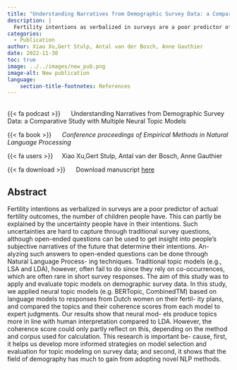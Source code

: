 ```yaml
---
title: "Understanding Narratives from Demographic Survey Data: a Comparative Study with Multiple Neural Topic Models"
description: |
  Fertility intentions as verbalized in surveys are a poor predictor of actual fertility outcomes, the number of children people have. This can partly be explained by the uncertainty people have in their intentions. Such uncertainties are hard to capture through traditional survey questions, although open-ended questions can be used to get insight into people’s subjective narratives of the future that determine their intentions. An- alyzing such answers to open-ended questions can be done through Natural Language Process- ing techniques. Traditional topic models (e.g., LSA and LDA), however, often fail to do since they rely on co-occurrences, which are often rare in short survey responses. The aim of this study was to apply and evaluate topic models on demographic survey data. In this study, we applied neural topic models (e.g. BERTopic, CombinedTM) based on language models to responses from Dutch women on their fertil- ity plans, and compared the topics and their coherence scores from each model to expert judgments. Our results show that neural mod- els produce topics more in line with human interpretation compared to LDA. However, the coherence score could only partly reflect on this, depending on the method and corpus used for calculation. This research is important be- cause, first, it helps us develop more informed strategies on model selection and evaluation for topic modeling on survey data; and second, it shows that the field of demography has much to gain from adopting novel NLP methods. 
categories:
  - Publication
author: Xiao Xu,Gert Stulp, Antal van der Bosch, Anne Gauthier
date: 2022-11-30
toc: true
image: ../../images/new_pub.png
image-alt: New publication
language: 
    section-title-footnotes: References
---
```



<br>
{{< fa podcast >}} &nbsp;&nbsp;&nbsp;&nbsp; Understanding Narratives from Demographic Survey Data: a Comparative Study with Multiple Neural Topic Models

{{< fa book >}} &nbsp;&nbsp;&nbsp;&nbsp; *Conference proceedings of Empirical Methods in Natural Language Processing*

{{< fa users >}} &nbsp;&nbsp;&nbsp; Xiao Xu,Gert Stulp, Antal van der Bosch, Anne Gauthier


{{< fa download >}} &nbsp;&nbsp;&nbsp;&nbsp; Download manuscript [here](../../pdf/2022_Xu.pdf)

## Abstract

Fertility intentions as verbalized in surveys are a poor predictor of actual fertility outcomes, the number of children people have. This can partly be explained by the uncertainty people have in their intentions. Such uncertainties are hard to capture through traditional survey questions, although open-ended questions can be used to get insight into people’s subjective narratives of the future that determine their intentions. An- alyzing such answers to open-ended questions can be done through Natural Language Process- ing techniques. Traditional topic models (e.g., LSA and LDA), however, often fail to do since they rely on co-occurrences, which are often rare in short survey responses. The aim of this study was to apply and evaluate topic models on demographic survey data. In this study, we applied neural topic models (e.g. BERTopic, CombinedTM) based on language models to responses from Dutch women on their fertil- ity plans, and compared the topics and their coherence scores from each model to expert judgments. Our results show that neural mod- els produce topics more in line with human interpretation compared to LDA. However, the coherence score could only partly reflect on this, depending on the method and corpus used for calculation. This research is important be- cause, first, it helps us develop more informed strategies on model selection and evaluation for topic modeling on survey data; and second, it shows that the field of demography has much to gain from adopting novel NLP methods.
